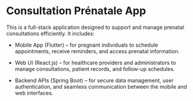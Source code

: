# Consultation Prénatale App

This is a full-stack application designed to support and manage prenatal consultations efficiently. It includes:

- Mobile App (Flutter) – for pregnant individuals to schedule appointments, receive reminders, and access prenatal information.

- Web UI (React.js) – for healthcare providers and administrators to manage consultations, patient records, and follow-up schedules.

- Backend APIs (Spring Boot) – for secure data management, user authentication, and seamless communication between the mobile and web interfaces.